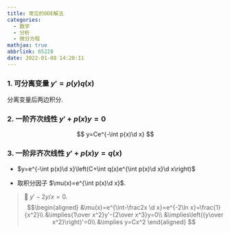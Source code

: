 ```yaml
---
title: 常见的ODE解法
categories:
  - 数学
  - 分析
  - 微分方程
mathjax: true
abbrlink: 65228
date: 2022-01-08 14:20:11
---
```

### 1. 可分离变量 $y'=p(y)q(x)$

分离变量后两边积分.

### 2. 一阶齐次线性 $y'+p(x)y=0$

$$
y=Ce^{-\int p(x)\d x}
$$

### 3. 一阶非齐次线性 $y'+p(x)y=q(x)$
- $y=e^{-\int p(x)\d x}\left(C+\int q(x)e^{\int p(x)\d x}\d x\right)$

- 取积分因子 $\mu(x)=e^{\int p(x)\d x}$.

> 🌰    $y'-2y/x=0$.
> $$\begin{aligned}
    &\mu(x)=e^{\int-\frac2x \d x}=e^{-2\ln x}=\frac{1}{x^2}\\
    &\implies{1\over x^2}y'-{2\over x^3}y=0\\
    &\implies\left({y\over x^2}\right)'=0\\
    &\implies y=Cx^2
\end{aligned}
$$